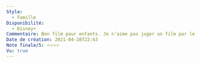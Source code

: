 ```yaml
---
Style:
  - Famille
Disponibilité:
  - Disney+
Commentaire: Bon film pour enfants. Je n’aime pas juger un film par le contexte dans lequel il est sorti, mais Pinocchio s’apprécie tout aussi bien 80 ans après sa parution et se mesure sans complexes à la variété actuelle (2021). C’est fort.
Date de création: 2021-04-28T22:43
Note finale/5: ⭐⭐⭐⭐
Vu: true
---
```

